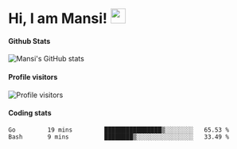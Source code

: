 # Hi, I am Mansi! <img src="https://user-images.githubusercontent.com/1303154/88677602-1635ba80-d120-11ea-84d8-d263ba5fc3c0.gif" width="30px">

#### Github Stats

![Mansi's GitHub stats](https://github-readme-stats.vercel.app/api?username=mansikulkarni96&theme=tokyonight&count_private=true&show_icons=true&hide=contribs)

#### Profile visitors

![Profile visitors](https://visitor-badge.glitch.me/badge?page_id=page.id&left_color=grey&right_color=blue)

#### Coding stats

<!--START_SECTION:waka-->
```text
Go         19 mins         ████████████████▒░░░░░░░░   65.53 % 
Bash       9 mins          ████████▒░░░░░░░░░░░░░░░░   33.49 % 
```
<!--END_SECTION:waka-->
